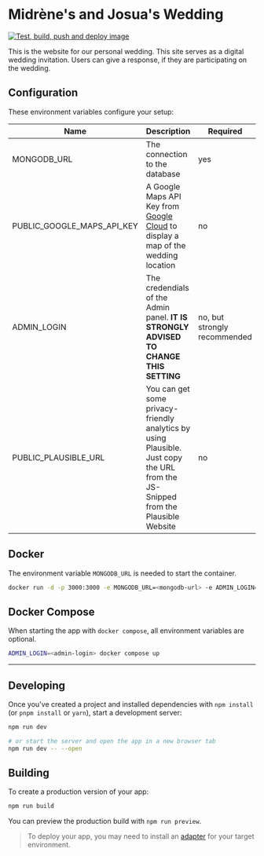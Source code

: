 # Midrène's and Josua's Wedding

[![Test, build, push and deploy image](https://github.com/Sharknoon/wedding/actions/workflows/test-build-push-and-deploy-image.yml/badge.svg)](https://github.com/Sharknoon/wedding/actions/workflows/test-build-push-and-deploy-image.yml)

This is the website for our personal wedding. This site serves as a digital wedding invitation. Users can give a response, if they are participating on the wedding.

## Configuration

These environment variables configure your setup:

| Name                       | Description                                                                                                                                                                       | Required                     | Example / Default                                                                      |
| -------------------------- | --------------------------------------------------------------------------------------------------------------------------------------------------------------------------------- | ---------------------------- | -------------------------------------------------------------------------------------- |
| MONGODB_URL                | The connection to the database                                                                                                                                                    | yes                          | mongodb://&lt;username&gt;:&lt;password&gt;@&lt;host&gt;:&lt;port&gt;/&lt;database&gt; |
| PUBLIC_GOOGLE_MAPS_API_KEY | A Google Maps API Key from [Google Cloud](https://console.cloud.google.com/marketplace/product/google/maps-embed-backend.googleapis.com) to display a map of the wedding location | no                           | SDLKFALSFJKSJGAshAHaYeSMKWvrekl2MERK342                                                |
| ADMIN_LOGIN                | The credendials of the Admin panel. **IT IS STRONGLY ADVISED TO CHANGE THIS SETTING**                                                                                             | no, but strongly recommended | admin:admin                                                                            |
| PUBLIC_PLAUSIBLE_URL       | You can get some privacy-friendly analytics by using Plausible. Just copy the URL from the JS-Snipped from the Plausible Website                                                  | no                           | <https://plausible.yourdomain.com/js/script.js>                                        |

## Docker

The environment variable `MONGODB_URL` is needed to start the container.

```bash
docker run -d -p 3000:3000 -e MONGODB_URL=<mongodb-url> -e ADMIN_LOGIN=<admin-login> ghcr.io/sharknoon/wedding
```

## Docker Compose

When starting the app with `docker compose`, all environment variables are optional.

```bash
ADMIN_LOGIN=<admin-login> docker compose up
```

---

## Developing

Once you've created a project and installed dependencies with `npm install` (or `pnpm install` or `yarn`), start a development server:

```bash
npm run dev

# or start the server and open the app in a new browser tab
npm run dev -- --open
```

## Building

To create a production version of your app:

```bash
npm run build
```

You can preview the production build with `npm run preview`.

> To deploy your app, you may need to install an [adapter](https://kit.svelte.dev/docs/adapters) for your target environment.
